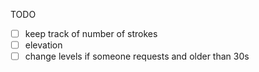 




TODO

- [ ] keep track of number of strokes
- [ ] elevation
- [ ] change levels if someone requests and older than 30s
